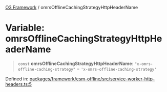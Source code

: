[O3 Framework](../API.md) / omrsOfflineCachingStrategyHttpHeaderName

# Variable: omrsOfflineCachingStrategyHttpHeaderName

> `const` **omrsOfflineCachingStrategyHttpHeaderName**: `"x-omrs-offline-caching-strategy"` = `'x-omrs-offline-caching-strategy'`

Defined in: [packages/framework/esm-offline/src/service-worker-http-headers.ts:5](https://github.com/habeshabro/openmrs-esm-core/blob/main/packages/framework/esm-offline/src/service-worker-http-headers.ts#L5)
